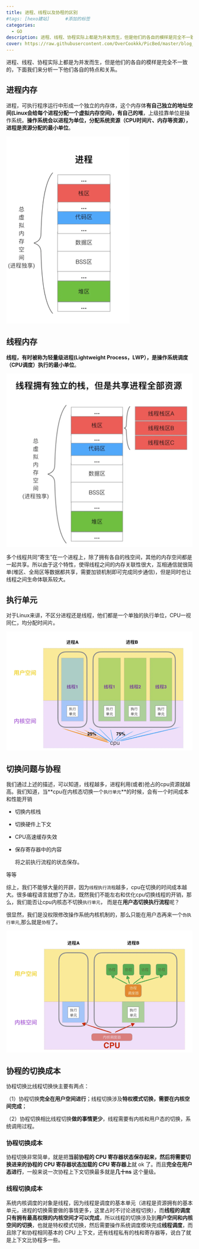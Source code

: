 ```yaml
---
title: 进程、线程以及协程的区别
#tags: [hexo建站]      #添加的标签
categories: 
  - GO
description: 进程、线程、协程实际上都是为并发而生，但是他们的各自的模样是完全不一致的。
cover: https://raw.githubusercontent.com/OverCookkk/PicBed/master/blog_cover_images/01202-2118699697.png
---
```


进程、线程、协程实际上都是为并发而生，但是他们的各自的模样是完全不一致的，下面我们来分析一下他们各自的特点和关系。



## 进程内存

进程，可执行程序运行中形成一个独立的内存体，这个内存体**有自己独立的地址空间(Linux会给每个进程分配一个虚拟内存空间)，有自己的堆**，上级挂靠单位是操作系统。**操作系统会以进程为单位，分配系统资源（CPU时间片、内存等资源），进程是资源分配的最小单位**。

![进程模型](https://raw.githubusercontent.com/OverCookkk/PicBed/master/blogImg/%E8%BF%9B%E7%A8%8B%E6%A8%A1%E5%9E%8B.png)



## 线程内存

**线程，有时被称为轻量级进程(Lightweight Process，LWP），是操作系统调度（CPU调度）执行的最小单位**。

![线程模型](https://raw.githubusercontent.com/OverCookkk/PicBed/master/blogImg/%E7%BA%BF%E7%A8%8B%E6%A8%A1%E5%9E%8B.png)

多个线程共同“寄生”在一个进程上，除了拥有各自的栈空间，其他的内存空间都是一起共享。所以由于这个特性，使得线程之间的内存关联性很大，互相通信就很简单(堆区、全局区等数据都共享，需要加锁机制即可完成同步通信)，但是同时也让线程之间生命体联系较大。



## 执行单元

对于Linux来讲，不区分进程还是线程，他们都是一个单独的执行单位，CPU一视同仁，均分配时间片。

![cpu分配时间片示意图](https://raw.githubusercontent.com/OverCookkk/PicBed/master/blogImg/cpu%E5%88%86%E9%85%8D%E6%97%B6%E9%97%B4%E7%89%87%E7%A4%BA%E6%84%8F%E5%9B%BE.png)



## 切换问题与协程

我们通过上述的描述，可以知道，线程越多，进程利用(或者)抢占的cpu资源就越高。我们知道，当**cpu在内核态切换一个`执行单元`**的时候，会有一个时间成本和性能开销

- 切换内核栈

- 切换硬件上下文

- CPU高速缓存失效

- 保存寄存器中的内容

  将之前执行流程的状态保存。

等等

综上，我们不能够大量的开辟，因为`线程执行流程`越多，cpu在切换的时间成本越大。很多编程语言就想了办法，既然我们不能左右和优化cpu切换线程的开销，那么，我们能否让cpu内核态不切换`执行单元`， 而是在**用户态切换执行流程**呢？

很显然，我们是没权限修改操作系统内核机制的，那么只能在用户态再来一个`伪执行单元`,那么就是`协程`了。

![CPU与协程示意图](https://raw.githubusercontent.com/OverCookkk/PicBed/master/blogImg/CPU%E4%B8%8E%E5%8D%8F%E7%A8%8B%E7%A4%BA%E6%84%8F%E5%9B%BE.png)

## 协程的切换成本

协程切换比线程切换快主要有两点：

（1）协程切换**完全在用户空间进行**；线程切换涉及**特权模式切换，需要在内核空间完成**；

（2）协程切换相比线程切换**做的事情更少**，线程需要有内核和用户态的切换，系统调用过程。

### 协程切换成本

协程切换非常简单，就是把**当前协程的 CPU 寄存器状态保存起来，然后将需要切换进来的协程的 CPU 寄存器状态加载的 CPU 寄存器上**就 ok 了。而且**完全在用户态进行**，一般来说一次协程上下文切换最多就是**几十ns** 这个量级。

### 线程切换成本

系统内核调度的对象是线程，因为线程是调度的基本单元（进程是资源拥有的基本单元，进程的切换需要做的事情更多，这里占时不讨论进程切换），而**线程的调度只有拥有最高权限的内核空间才可以完成**，所以线程的切换涉及到**用户空间和内核空间的切换**，也就是特权模式切换，然后需要操作系统调度模块完成**线程调度**，而且除了和协程相同基本的 CPU 上下文，还有线程私有的栈和寄存器等，说白了就是上下文比协程多一些。
